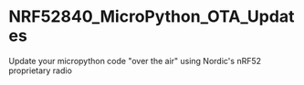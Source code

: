 # NRF52840_MicroPython_OTA_Updates
Update your micropython code "over the air" using Nordic's nRF52 proprietary radio
